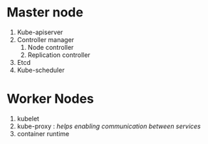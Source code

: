 
# Master node 
1. Kube-apiserver
2. Controller manager 
    1. Node controller
    2. Replication controller 
3. Etcd 
4. Kube-scheduler


# Worker Nodes
1. kubelet
2. kube-proxy : *helps enabling communication between services* 
3. container runtime


